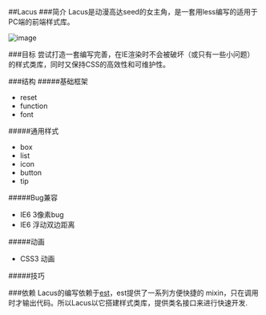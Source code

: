 ##Lacus
###简介
Lacus是动漫高达seed的女主角，是一套用less编写的适用于PC端的前端样式库。

![image](http://bcs.duapp.com/webcdn/image/lacus.jpg?sign=MBO:cYNBSUK2FS1telkxKKYb6lGG:2QMXhYubebHVTriI1lxeFvcAfu4%3D&response-cache-control=private)

###目标
尝试打造一套编写完善，在IE渲染时不会被破坏（或只有一些小问题）的样式类库，同时又保持CSS的高效性和可维护性。

###结构
#####基础框架
+ reset
+ function
+ font

#####通用样式
+ box
+ list
+ icon
+ button
+ tip

#####Bug兼容
+ IE6 3像素bug
+ IE6 浮动双边距离

#####动画
+ CSS3 动画

#####技巧


###依赖
Lacus的编写依赖于[est](http://ecomfe.github.io/est/)，est提供了一系列方便快捷的 mixin，只在调用时才输出代码。所以Lacus以它搭建样式类库，提供类名接口来进行快速开发.


